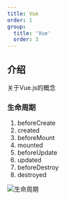 ```yaml
---
title: Vue
order: 1
group:
  title: 'Vue'
  order: 3
---
```


## 介绍

关于Vue.js的概念

### 生命周期

1. beforeCreate
2. created
3. beforeMount
4. mounted
5. beforeUpdate
6. updated
7. beforeDestroy
8. destroyed

![生命周期](https://pic.tinsfox.com/uPic/lifecycle.png)

